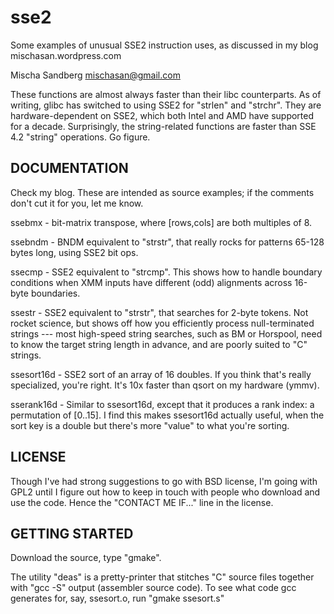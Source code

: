 sse2
====

Some examples of unusual SSE2 instruction uses, as discussed in my blog mischasan.wordpress.com

Mischa Sandberg  mischasan@gmail.com

These functions are almost always faster than their libc counterparts.
As of writing, glibc has switched to using SSE2 for "strlen" and "strchr".
They are hardware-dependent on SSE2, which both Intel and AMD have supported for a decade.
Surprisingly, the string-related functions are faster than SSE 4.2 "string" operations.
Go figure.

DOCUMENTATION
-------------

Check my blog. These are intended as source examples; if the comments don't cut it for you, let me know.

ssebmx     - bit-matrix transpose, where [rows,cols] are both multiples of 8.
             
ssebndm    - BNDM equivalent to "strstr", that really rocks for patterns 65-128 bytes long, using SSE2 bit ops.

ssecmp     - SSE2 equivalent to "strcmp". This shows how to handle boundary conditions when XMM inputs
             have different (odd) alignments across 16-byte boundaries.
          
ssestr     - SSE2 equivalent to "strstr", that searches for 2-byte tokens. Not rocket science,
             but shows off how you efficiently process null-terminated strings --- most high-speed string
             searches, such as BM or Horspool, need to know the target string length in advance,
             and are poorly suited to "C" strings.

ssesort16d - SSE2 sort of an array of 16 doubles. If you think that's really specialized, you're right.
             It's 10x faster than qsort on my hardware (ymmv).

sserank16d - Similar to ssesort16d, except that it produces a rank index: a permutation of [0..15].
             I find this makes ssesort16d actually useful, when the sort key is a double but there's more
             "value" to what you're sorting.

LICENSE
-------

Though I've had strong suggestions to go with BSD license, I'm going with GPL2 until I figure out
how to keep in touch with people who download and use the code. Hence the "CONTACT ME IF..." line in the license.

GETTING STARTED
---------------

Download the source, type "gmake".

The utility "deas" is a pretty-printer that stitches "C" source files together with "gcc -S" output 
(assembler source code). To see what code gcc generates for, say, ssesort.o, run "gmake ssesort.s"

